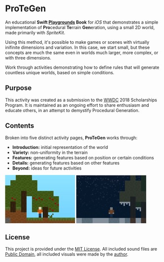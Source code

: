 # ProTeGen

An educational **Swift [Playgrounds](https://www.apple.com/swift/playgrounds/) Book** for *iOS* that demonstrates a simple implementation of **Pro**cedural **Te**rrain **Gen**eration, using a small 2D world, made primarily with *SpriteKit*. 

Using this method, it's possible to make games or scenes with virtually inifinite dimensions and variation. In this case, we start small, but these concepts are much the same even in worlds much larger, more complex, or with three dimensions.

Work through activities demonstrating how to define rules that will generate countless unique worlds, based on simple conditions. 

## Purpose
This activity was created as a submission to the [WWDC](https://developer.apple.com/wwdc/) 2018 Scholarships Program. It is maintained as an ongoing effort to share enthusiasm and educate others, in an attempt to demystify Procedural Generation.

## Contents
Broken into five distinct activity pages, **ProTeGen** works through:

* **Introduction:** initial representation of the world
* **Variety:** non-uniformity in the terrain
* **Features:** generating features based on position or certain conditions
* **Details:** generating features based on other features
* **Beyond:** ideas for future activities

<img style = "width: 45%;" src="/image_assets/screenshot1.jpg?raw=true"> <img style = "width: 45%;" src="/image_assets/screenshot2.jpg?raw=true">

## License
This project is provided under the [MIT License](https://choosealicense.com/licenses/mit/). All included sound files are [Public Domain](https://creativecommons.org/share-your-work/public-domain/), all included visuals were made by the [author](https://twitter.com/TheMartianLife).